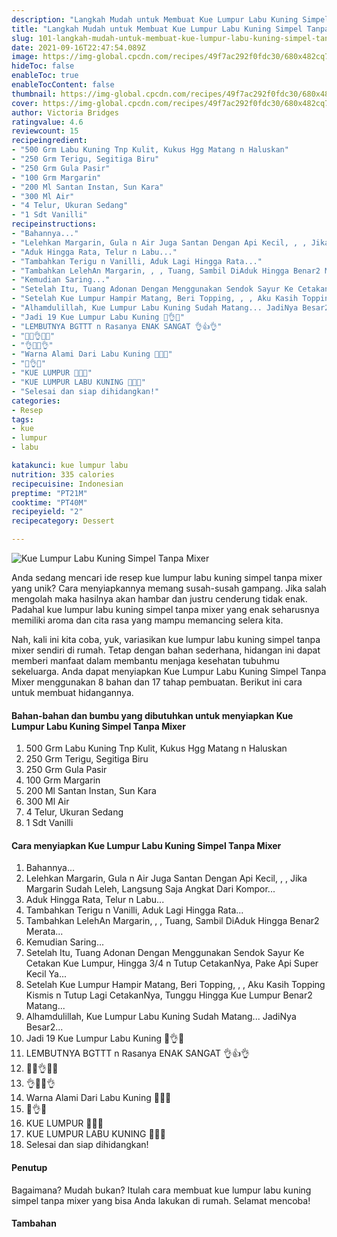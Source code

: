 ```yaml
---
description: "Langkah Mudah untuk Membuat Kue Lumpur Labu Kuning Simpel Tanpa Mixer yang Sempurna"
title: "Langkah Mudah untuk Membuat Kue Lumpur Labu Kuning Simpel Tanpa Mixer yang Sempurna"
slug: 101-langkah-mudah-untuk-membuat-kue-lumpur-labu-kuning-simpel-tanpa-mixer-yang-sempurna
date: 2021-09-16T22:47:54.089Z
image: https://img-global.cpcdn.com/recipes/49f7ac292f0fdc30/680x482cq70/kue-lumpur-labu-kuning-simpel-tanpa-mixer-foto-resep-utama.jpg
hideToc: false
enableToc: true
enableTocContent: false
thumbnail: https://img-global.cpcdn.com/recipes/49f7ac292f0fdc30/680x482cq70/kue-lumpur-labu-kuning-simpel-tanpa-mixer-foto-resep-utama.jpg
cover: https://img-global.cpcdn.com/recipes/49f7ac292f0fdc30/680x482cq70/kue-lumpur-labu-kuning-simpel-tanpa-mixer-foto-resep-utama.jpg
author: Victoria Bridges
ratingvalue: 4.6
reviewcount: 15
recipeingredient:
- "500 Grm Labu Kuning Tnp Kulit, Kukus Hgg Matang n Haluskan"
- "250 Grm Terigu, Segitiga Biru"
- "250 Grm Gula Pasir"
- "100 Grm Margarin"
- "200 Ml Santan Instan, Sun Kara"
- "300 Ml Air"
- "4 Telur, Ukuran Sedang"
- "1 Sdt Vanilli"
recipeinstructions:
- "Bahannya..."
- "Lelehkan Margarin, Gula n Air Juga Santan Dengan Api Kecil, , , Jika Margarin Sudah Leleh, Langsung Saja Angkat Dari Kompor..."
- "Aduk Hingga Rata, Telur n Labu..."
- "Tambahkan Terigu n Vanilli, Aduk Lagi Hingga Rata..."
- "Tambahkan LelehAn Margarin, , , Tuang, Sambil DiAduk Hingga Benar2 Merata..."
- "Kemudian Saring..."
- "Setelah Itu, Tuang Adonan Dengan Menggunakan Sendok Sayur Ke Cetakan Kue Lumpur, Hingga 3/4 n Tutup CetakanNya, Pake Api Super Kecil Ya..."
- "Setelah Kue Lumpur Hampir Matang, Beri Topping, , , Aku Kasih Topping Kismis n Tutup Lagi CetakanNya, Tunggu Hingga Kue Lumpur Benar2 Matang..."
- "Alhamdulillah, Kue Lumpur Labu Kuning Sudah Matang... JadiNya Besar2..."
- "Jadi 19 Kue Lumpur Labu Kuning 🎃👌🎃"
- "LEMBUTNYA BGTTT n Rasanya ENAK SANGAT 👌👍👌"
- "🎃🎃👌🎃🎃"
- "👌🎃🎃👌"
- "Warna Alami Dari Labu Kuning 💛🎃💛"
- "🎃👌🎃"
- "KUE LUMPUR 🎃💛🎃"
- "KUE LUMPUR LABU KUNING 💛💛💛"
- "Selesai dan siap dihidangkan!"
categories:
- Resep
tags:
- kue
- lumpur
- labu

katakunci: kue lumpur labu 
nutrition: 335 calories
recipecuisine: Indonesian
preptime: "PT21M"
cooktime: "PT40M"
recipeyield: "2"
recipecategory: Dessert

---
```



![Kue Lumpur Labu Kuning Simpel Tanpa Mixer](https://img-global.cpcdn.com/recipes/49f7ac292f0fdc30/680x482cq70/kue-lumpur-labu-kuning-simpel-tanpa-mixer-foto-resep-utama.jpg)

Anda sedang mencari ide resep kue lumpur labu kuning simpel tanpa mixer yang unik? Cara menyiapkannya memang susah-susah gampang. Jika salah mengolah maka hasilnya akan hambar dan justru cenderung tidak enak. Padahal kue lumpur labu kuning simpel tanpa mixer yang enak seharusnya memiliki aroma dan cita rasa yang mampu memancing selera kita.




Nah, kali ini kita coba, yuk, variasikan kue lumpur labu kuning simpel tanpa mixer sendiri di rumah. Tetap dengan bahan sederhana, hidangan ini dapat memberi manfaat dalam membantu menjaga kesehatan tubuhmu sekeluarga. Anda dapat menyiapkan Kue Lumpur Labu Kuning Simpel Tanpa Mixer menggunakan 8 bahan dan 17 tahap pembuatan. Berikut ini cara untuk membuat hidangannya.

<!--inarticleads1-->

#### Bahan-bahan dan bumbu yang dibutuhkan untuk menyiapkan Kue Lumpur Labu Kuning Simpel Tanpa Mixer

1. 500 Grm Labu Kuning Tnp Kulit, Kukus Hgg Matang n Haluskan
1. 250 Grm Terigu, Segitiga Biru
1. 250 Grm Gula Pasir
1. 100 Grm Margarin
1. 200 Ml Santan Instan, Sun Kara
1. 300 Ml Air
1. 4 Telur, Ukuran Sedang
1. 1 Sdt Vanilli

<!--inarticleads2-->

#### Cara menyiapkan Kue Lumpur Labu Kuning Simpel Tanpa Mixer

1. Bahannya...
1. Lelehkan Margarin, Gula n Air Juga Santan Dengan Api Kecil, , , Jika Margarin Sudah Leleh, Langsung Saja Angkat Dari Kompor...
1. Aduk Hingga Rata, Telur n Labu...
1. Tambahkan Terigu n Vanilli, Aduk Lagi Hingga Rata...
1. Tambahkan LelehAn Margarin, , , Tuang, Sambil DiAduk Hingga Benar2 Merata...
1. Kemudian Saring...
1. Setelah Itu, Tuang Adonan Dengan Menggunakan Sendok Sayur Ke Cetakan Kue Lumpur, Hingga 3/4 n Tutup CetakanNya, Pake Api Super Kecil Ya...
1. Setelah Kue Lumpur Hampir Matang, Beri Topping, , , Aku Kasih Topping Kismis n Tutup Lagi CetakanNya, Tunggu Hingga Kue Lumpur Benar2 Matang...
1. Alhamdulillah, Kue Lumpur Labu Kuning Sudah Matang... JadiNya Besar2...
1. Jadi 19 Kue Lumpur Labu Kuning 🎃👌🎃
1. LEMBUTNYA BGTTT n Rasanya ENAK SANGAT 👌👍👌
1. 🎃🎃👌🎃🎃
1. 👌🎃🎃👌
1. Warna Alami Dari Labu Kuning 💛🎃💛
1. 🎃👌🎃
1. KUE LUMPUR 🎃💛🎃
1. KUE LUMPUR LABU KUNING 💛💛💛
1. Selesai dan siap dihidangkan!

#### Penutup

Bagaimana? Mudah bukan? Itulah cara membuat kue lumpur labu kuning simpel tanpa mixer yang bisa Anda lakukan di rumah. Selamat mencoba!

#### Tambahan



